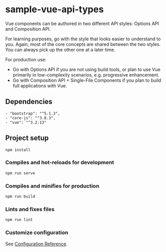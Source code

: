 # sample-vue-api-types
Vue components can be authored in two different API styles: Options API and Composition API.

For learning purposes, go with the style that looks easier to understand to you. Again, most of the core concepts are shared between the two styles. You can always pick up the other one at a later time.

For production use:
- Go with Options API if you are not using build tools, or plan to use Vue primarily in low-complexity scenarios, e.g. progressive enhancement.
- Go with Composition API + Single-File Components if you plan to build full applications with Vue.

## Dependencies
```
- "bootstrap": "^5.1.3",
- "core-js": "^3.8.3",
- "vue": "^3.2.13"
```

## Project setup
```
npm install
```

### Compiles and hot-reloads for development
```
npm run serve
```

### Compiles and minifies for production
```
npm run build
```

### Lints and fixes files
```
npm run lint
```

### Customize configuration
See [Configuration Reference](https://cli.vuejs.org/config/).
